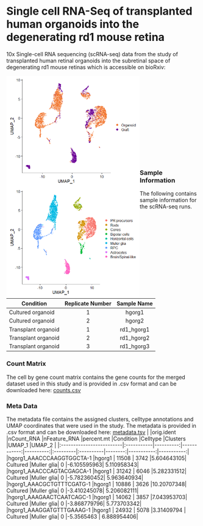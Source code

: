 # Single cell RNA-Seq of transplanted human organoids into the degenerating rd1 mouse retina

10x Single-cell RNA sequencing (scRNA-seq) data from the study of transplanted human retinal organoids into the subretinal space of degenerating rd1 mouse retinas which is accessible on bioRxiv:

<img align="left" src="./image/sample.png" width="350"><img align="left" src="./image/celltype.png" width="350"/>
<br>
<br>
<br>
<br>
<br>
<br>
<br>
<br>
<br>
<br>
<br>
<br>
<br>


### Sample Information
The following contains sample information for the scRNA-seq runs.

| Condition        | Replicate Number           | Sample Name  |
| ------------- |:-------------:|:-----:|
Cultured organoid | 1 |hgorg1
Cultured organoid | 2 |hgorg2
Transplant organoid | 1 |rd1_hgorg1
Transplant organoid | 2 |rd1_hgorg2
Transplant organoid | 3 |rd1_hgorg3

### Count Matrix
The cell by gene count matrix contains the gene counts for the merged dataset used in this study and is provided in .csv format and can be downloaded here:
[counts.csv](https://www.dropbox.com/)

### Meta Data 
The metadata file contains the assigned clusters, celltype annotations and UMAP coordinates that were used in the study.
The metadata is provided in .csv format and can be downloaded here:
[metadata.tsv](https://livejohnshopkins-my.sharepoint.com/:u:/g/personal/csanti10_jh_edu/EWXXyDe-OWdMrWa8UVmFo2QBFrayir4lldRmHHzlJzwn2g?e=btcPYO)
|                          |orig.ident  |nCount_RNA |nFeature_RNA |percent.mt |Condition |Celltype   |Clusters |UMAP_1      |UMAP_2      |
|:-------------------------|:-----------|----------:|------------:|----------:|:---------|:----------|--------:|-----------:|-----------:|
|hgorg1_AAACCCAAGGTGGCTA-1 |hgorg1      |	11508     |	3742	      |5.604643105|	Cultured |Muller glia|	0      |-6.105595963|	5.110958343|
|hgorg1_AAACCCAGTACGAGCA-1 |hgorg1	    | 31242	    | 6046	      |5.282331512|	Cultured |Muller glia|	0	     |-5.782360452|	5.963640934|
|hgorg1_AAACGCTGTTTCGATG-1 |hgorg1	    | 10886	    | 3626	      |10.20707348|	Cultured |Muller glia|	0	     |-3.410245078|	5.206082111|
|hgorg1_AAAGAACTCAATCAGC-1 |hgorg1	    | 14062	    | 3857	      |7.043953703|	Cultured |Muller glia|	0	     |-3.868779796|	5.773703342|
|hgorg1_AAAGGATGTTTGAAAG-1 |hgorg1	    | 24932	    | 5078	      |3.31409794	| Cultured |Muller glia|	0	     |-5.3565463	| 6.888954406|


